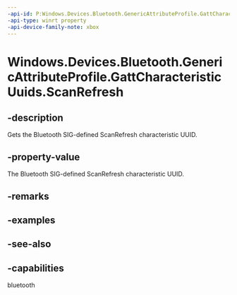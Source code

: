 ```yaml
---
-api-id: P:Windows.Devices.Bluetooth.GenericAttributeProfile.GattCharacteristicUuids.ScanRefresh
-api-type: winrt property
-api-device-family-note: xbox
---
```


<!-- Property syntax
public System.Guid ScanRefresh { get; }
-->

# Windows.Devices.Bluetooth.GenericAttributeProfile.GattCharacteristicUuids.ScanRefresh

## -description
Gets the Bluetooth SIG-defined ScanRefresh characteristic UUID.

## -property-value
The Bluetooth SIG-defined ScanRefresh characteristic UUID.

## -remarks

## -examples

## -see-also

## -capabilities
bluetooth
